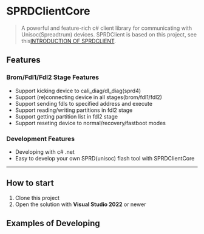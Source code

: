 # SPRDClientCore
> A powerful and feature-rich c# client library for communicating with Unisoc(Spreadtrum) devices. SPRDClient is based on this project, see this[INTRODUCTION OF SPRDCLIENT](https://www.bilibili.com/video/BV1dXTXzGEzY/).
## Features
###  Brom/Fdl1/Fdl2 Stage Features
-   Support kicking device to cali_diag/dl_diag(sprd4)
-   Support (re)connecting device in all stages(brom/fdl1/fdl2)
-   Support sending fdls to specified address and execute
-   Support reading/writing partitions in fdl2 stage
-   Support getting partition list in fdl2 stage
-   Support reseting device to normal/recovery/fastboot modes
###  Development Features
- Developing with c# .net
- Easy to develop your own SPRD(unisoc) flash tool with SPRDClientCore
---
## How to start
1. Clone this project
2. Open the solution with **Visual Studio 2022** or newer
## Examples of Developing
